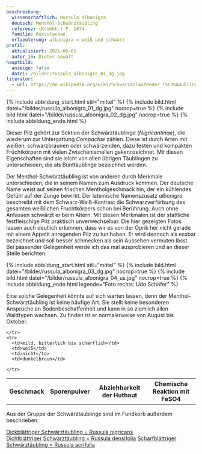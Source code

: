 ```yaml
---
beschreibung:
  wissenschaftlich: Russula albonigra
  deutsch: Menthol-Schwärztäubling
  referenz: (Krombh.) F. 1874
  familie: Russulaceae
  erlaeuterung: albonigra = weiß und schwarz
profil:
  aktualisiert: 2021-06-05
  autor_in: Dieter Gewalt
hauptbild:
  anzeige: false
  datei: /bilder/russula_albonigra_01_dg.jpg
literatur:
  - url: https://de.wikipedia.org/wiki/Schwarzanlaufender_T%C3%A4ubling
---
```

{% include abbildung_start.html stil="mittel" %}
{% include bild.html datei="/bilder/russula_albonigra_01_dg.jpg" nocrop=true %}
{% include bild.html datei="/bilder/russula_albonigra_02_dg.jpg" nocrop=true %}
{% include abbildung_ende.html %}

Dieser Pilz  gehört zur Sektion der Schwärztäublinge (*Nigricantinae*), die wiederum zur Untergattung *Compactae* zählen. Diese ist durch Arten mit weißen, schwarzbraunen oder schwärzenden, dazu festen und kompakten Früchtkörpern mit vielen Zwischenlamellen gekennzeichnet. Mit diesen Eigenschaften sind sie leicht von allen übrigen Täublingen zu unterscheiden, die als Bunttäublinge bezeichnet werden.

Der Menthol-Schwärztäubling ist von anderen durch Merkmale unterschieden, die in seinem Namen zum Ausdruck kommen. Der deutsche Name weist auf seinen frischen Mentholgeschmack hin, der ein kühlendes Gefühl auf der Zunge bewirkt. Der lateinische Namenszusatz *albonigra* beschreibt mit dem Schwarz-Weiß-Kontrast die Schwarzverfärbung des gesamten weißlichen Fruchtkörpers schon bei Berührung. Auch ohne Anfassen schwärzt er beim Altern. Mit diesen Merkmalen ist der stattliche festfleischige Pilz praktisch unverwechselbar. Die hier gezeigten Fotos lassen auch deutlich erkennen, dass wir es von der Oprik her nicht gerade mit einem Appetit anregenden Pilz zu tun haben. Er wird dennoch als essbar bezeichnet und soll besser schmecken als sein Aussehen vermuten lässt. Bei passender Gelegenheit werde ich das mal ausprobieren und an dieser Stelle berichten.

{% include abbildung_start.html stil="mittel" %}
{% include bild.html datei="/bilder/russula_albonigra_03_dg.jpg" nocrop=true %}
{% include bild.html datei="/bilder/russula_albonigra_04_us.jpg" nocrop=true %}
{% include abbildung_ende.html legende="Foto rechts: Udo Schäfer" %}

Eine solche Gelegenheit könnte auf sich warten lassen, denn der Menthol-Schwärztäubling ist keine häufige Art. Sie stellt keine besonderen Ansprüche an Bodenbeschaffenheit und kann in so ziemlich allen Waldtypen wachsen. Zu finden ist er normalerweise von August bis Oktober.

<div class="table-responsive">
  <table class="table taeubling">
    <tr>
      <th rowspan="2">Geschmack</th>
      <th rowspan="2">Sporenpulver</th>
      <th rowspan="2">Abziehbarkeit der Huthaut</th>
      <th colspan="3" class="text-center">Chemische Reaktion mit FeSO4</th>
    </tr>
    <tr>
      
      
    </tr>
    <tr>
      <td>mild, bitterlich bis schärflich</td>
      <td>weiß</td>
      <td>nicht</td>
      <td>dunkelbraun</td>
       
    </tr>
  </table>
</div>

Aus der Gruppe der Schwärztäublinge sind im Fundkorb außerdem beschrieben:

[Dickblättriger Schwärztäubling = Russula nigricans](/pilze/russula-nigricans-dickblättriger-schwärztäubling)  
[Dichtblättriger Schwärztäubling = Russula densifolia](/pilze/russula-densifolia-dichtblättriger-schwärztäubling)
[Scharfblättriger Schwärztäubling = Russula acrifolia](/pilze/russula-acrifolia-scharfblättriger-schwärztäubling)